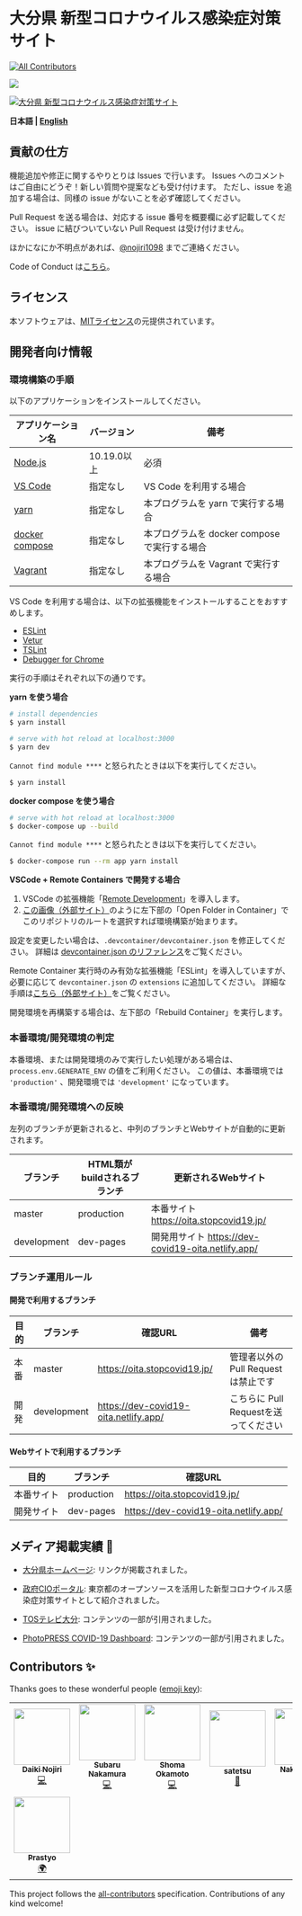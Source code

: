 # 大分県 新型コロナウイルス感染症対策サイト
<!-- ALL-CONTRIBUTORS-BADGE:START - Do not remove or modify this section -->
[![All Contributors](https://img.shields.io/badge/all_contributors-7-orange.svg?style=flat-square)](#contributors-)
<!-- ALL-CONTRIBUTORS-BADGE:END -->

![](https://github.com/covid-oita/covid19/workflows/production%20deploy/badge.svg)

[![大分県 新型コロナウイルス感染症対策サイト](https://user-images.githubusercontent.com/24912801/84268856-52f32580-ab63-11ea-87c5-436bce19ba7d.png)](https://oita.stopcovid19.jp/)

**日本語 | [English](./docs/en/README.md)**

## 貢献の仕方

機能追加や修正に関するやりとりは Issues で行います。
Issues へのコメントはご自由にどうぞ！新しい質問や提案なども受け付けます。
ただし、issue を追加する場合は、同様の issue がないことを必ず確認してください。

Pull Request を送る場合は、対応する issue 番号を概要欄に必ず記載してください。
issue に結びついていない Pull Request は受け付けません。

ほかになにか不明点があれば、[@nojiri1098](https://www.facebook.com/profile.php?id=100025042625404) までご連絡ください。

Code of Conduct は[こちら](./CODE_OF_CONDUCT.md)。

## ライセンス

本ソフトウェアは、[MITライセンス](./LICENSE.txt)の元提供されています。

## 開発者向け情報

### 環境構築の手順

以下のアプリケーションをインストールしてください。

| アプリケーション名 | バージョン | 備考 |
| ------- | ------- | ------- |
| [Node.js](https://nodejs.org/ja/) | 10.19.0以上 | 必須 |
| [VS Code](https://code.visualstudio.com/) | 指定なし | VS Code を利用する場合 |
| [yarn](https://classic.yarnpkg.com/ja/) | 指定なし | 本プログラムを yarn で実行する場合 |
| [docker compose](https://docs.docker.com/compose/install/) | 指定なし | 本プログラムを docker compose で実行する場合 |
| [Vagrant](https://www.vagrantup.com/) | 指定なし | 本プログラムを Vagrant で実行する場合 |

VS Code を利用する場合は、以下の拡張機能をインストールすることをおすすめします。

- [ESLint](https://marketplace.visualstudio.com/items?itemName=dbaeumer.vscode-eslint)
- [Vetur](https://marketplace.visualstudio.com/items?itemName=octref.vetur)
- [TSLint](https://marketplace.visualstudio.com/items?itemName=ms-vscode.vscode-typescript-tslint-plugin)
- [Debugger for Chrome](https://marketplace.visualstudio.com/items?itemName=msjsdiag.debugger-for-chrome)

実行の手順はそれぞれ以下の通りです。

**yarn を使う場合**
```bash
# install dependencies
$ yarn install

# serve with hot reload at localhost:3000
$ yarn dev
```

`Cannot find module ****` と怒られたときは以下を実行してください。

```bash
$ yarn install
```

**docker compose を使う場合**
```bash
# serve with hot reload at localhost:3000
$ docker-compose up --build
```

`Cannot find module ****` と怒られたときは以下を実行してください。

```bash
$ docker-compose run --rm app yarn install
```

**VSCode + Remote Containers で開発する場合**

1. VSCode の拡張機能「[Remote Development](https://marketplace.visualstudio.com/items?itemName=ms-vscode-remote.vscode-remote-extensionpack)」を導入します。
2. [この画像（外部サイト）](https://code.visualstudio.com/docs/remote/containers#_quick-start-try-a-dev-container)のように左下部の「Open Folder in Container」でこのリポジトリのルートを選択すれば環境構築が始まります。

設定を変更したい場合は、`.devcontainer/devcontainer.json` を修正してください。
詳細は [devcontainer.json のリファレンス](https://code.visualstudio.com/docs/remote/containers#_devcontainerjson-reference)をご覧ください。

Remote Container 実行時のみ有効な拡張機能「ESLint」を導入していますが、必要に応じて `devcontainer.json` の `extensions` に追加してください。
詳細な手順は[こちら（外部サイト）](https://code.visualstudio.com/docs/remote/containers#_managing-extensions)をご覧ください。

開発環境を再構築する場合は、左下部の「Rebuild Container」を実行します。

### 本番環境/開発環境の判定

本番環境、または開発環境のみで実行したい処理がある場合は、 `process.env.GENERATE_ENV` の値をご利用ください。
この値は、本番環境では `'production'` 、開発環境では `'development'` になっています。

### 本番環境/開発環境への反映

左列のブランチが更新されると、中列のブランチとWebサイトが自動的に更新されます。

| ブランチ | HTML類がbuildされるブランチ | 更新されるWebサイト |
| ---- | ---- | ---- |
| master | production |本番サイト https://oita.stopcovid19.jp/ |
| development | dev-pages | 開発用サイト https://dev-covid19-oita.netlify.app/ |

### ブランチ運用ルール

#### 開発で利用するブランチ

| 目的 | ブランチ | 確認URL | 備考 |
| ---- | -------- | ---- | ---- |
| 本番 | master | https://oita.stopcovid19.jp/ | 管理者以外の Pull Request は禁止です |
| 開発 | development | https://dev-covid19-oita.netlify.app/ | こちらに Pull Requestを送ってください |

#### Webサイトで利用するブランチ

| 目的 | ブランチ | 確認URL |
| ---- | -------- | ---- |
| 本番サイト | production | https://oita.stopcovid19.jp/ |
| 開発サイト | dev-pages | https://dev-covid19-oita.netlify.app/ |

## メディア掲載実績 🎉

- [大分県ホームページ](https://www.pref.oita.jp/site/covid19-oita/): リンクが掲載されました。

- [政府CIOポータル](https://cio.go.jp/node/2581/): 東京都のオープンソースを活用した新型コロナウイルス感染症対策サイトとして紹介されました。

- [TOSテレビ大分](https://www.tostv.jp/emergency/): コンテンツの一部が引用されました。

- [PhotoPRESS COVID-19 Dashboard](https://photopress.jp/covid19-dashboard): コンテンツの一部が引用されました。

## Contributors ✨

Thanks goes to these wonderful people ([emoji key](https://allcontributors.org/docs/en/emoji-key)):

<!-- ALL-CONTRIBUTORS-LIST:START - Do not remove or modify this section -->
<!-- prettier-ignore-start -->
<!-- markdownlint-disable -->
<table>
  <tr>
    <td align="center"><a href="https://github.com/nojiri1098"><img src="https://github.com/nojiri1098.png" width="100px;" alt=""/><br /><sub><b>Daiki Nojiri</b></sub></a><br /><a href="https://github.com/covid19-oita/covid19/commits?author=nojiri1098" title="Code">💻</a></td>
    <td align="center"><a href="https://twitter.com/varu_3"><img src="https://github.com/varusan.png" width="100px;" alt=""/><br /><sub><b>Subaru Nakamura</b></sub></a><br /><a href="https://github.com/covid19-oita/covid19/commits?author=varusan" title="Code">💻</a></td>
    <td align="center"><a href="https://shmokmt.github.io/"><img src="https://github.com/shmokmt.png" width="100px;" alt=""/><br /><sub><b>Shoma Okamoto</b></sub></a><br /><a href="https://github.com/covid19-oita/covid19/commits?author=shmokmt" title="Code">💻</a></td>
    <td align="center"><a href="https://github.com/satetsu"><img src="https://github.com/satetsu.png" width="100px;" alt=""/><br /><sub><b>satetsu</b></sub></a><br /><a href="#business-satetsu" title="Business development">💼</a></td>
    <td align="center"><a href="https://nakaokarei.github.io/my_portfolio"><img src="https://github.com/NakaokaRei.png" width="100px;" alt=""/><br /><sub><b>Nakaoka Rei</b></sub></a><br /><a href="#translation-NakaokaRei" title="Translation">🌍</a></td>
    <td align="center"><a href="https://pnnutkung.github.io/blog"><img src="https://github.com/PNNutkung.png" width="100px;" alt=""/><br /><sub><b>Pipatpol Tanavongchinda</b></sub></a><br /><a href="#translation-PNNutkung" title="Translation">🌍</a></td>
  </tr>
  <tr>
    <td align="center"><a href="https://github.com/jiprastyo"><img src="https://github.com/jiprastyo.png" width="100px;" alt=""/><br /><sub><b>Prastyo</b></sub></a><br /><a href="#translation-Prastyo" title="Translation">🌍</a></td>
  </tr>
</table>

<!-- markdownlint-enable -->
<!-- prettier-ignore-end -->
<!-- ALL-CONTRIBUTORS-LIST:END -->

This project follows the [all-contributors](https://github.com/all-contributors/all-contributors) specification. Contributions of any kind welcome!
